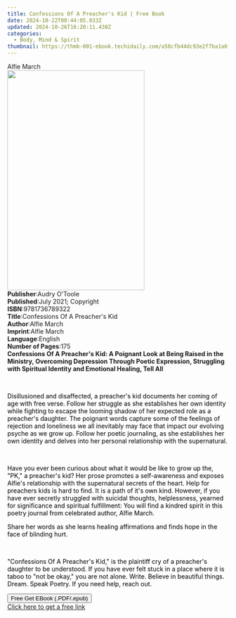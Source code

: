 ```yaml
---
title: Confessions Of A Preacher's Kid | Free Book
date: 2024-10-22T00:44:05.033Z
updated: 2024-10-26T16:20:11.438Z
categories:
  - Body, Mind & Spirit
thumbnail: https://thmb-001-ebook.techidaily.com/a58cfb44dc93e2f7ba1a6f756f6091ad226f1c10fd8c8c70c3d58f80e46471d8.jpg
---
```

<main id="book-container">
  <div class="flex flex-col">
    <div class="book-brief flex-1 py-6 px-4 sm:p-6 md:py-10 md:px-8">
      <!-- brief-->
      <div class="book-brief-main">Alfie March</div>
    </div>
    <div
      class="book-meta-info flex-1 grid gap-4 col-start-1 col-end-3 row-start-1 sm:mb-6 sm:grid-cols-4 lg:gap-6 lg:col-start-2 lg:row-end-6 lg:row-span-6 lg:mb-0"
    >
      <div
        class="book-meta-info-left place-content-center mt-4 p-4 text-sm leading-6 col-start-2 col-span-2 dark:text-slate-400"
      >
        <img
          class="w-full h-500 object-cover rounded-lg sm:h-255 sm:col-span-2 lg:col-span-full"
          src="https://img-001-ebook.techidaily.com/5fd85352eb9928830f6f887278e5466fa5039e91cc9eef73435df02af7072cdb.jpg"
          alt=""
          width="312"
          height="500"
        />
      </div>
      <div
        class="book-meta-info-right mt-2 col-start-1 row-start-2 col-span-3 self-center"
      >
        <!-- meta data  -->
        <div class="flex flex-col px-4 md:px-8">
          <div class="flex-1">
            <strong>Publisher</strong>:<span class="px-2"
              >Audry O&#39;Toole</span
            >
          </div>
          <div class="flex-1">
            <strong>Published</strong>:<span class="px-2"
              >July 2021; Copyright</span
            >
          </div>
          <div class="flex-1">
            <strong>ISBN</strong>:<span class="px-2">9781736789322</span>
          </div>
          <div class="flex-1">
            <strong>Title</strong>:<span class="px-2"
              >Confessions Of A Preacher&#39;s Kid</span
            >
          </div>
          <div class="flex-1">
            <strong>Author</strong>:<span class="px-2">Alfie March</span>
          </div>
          <div class="flex-1">
            <strong>Imprint</strong>:<span class="px-2">Alfie March</span>
          </div>
          <div class="flex-1">
            <strong>Language</strong>:<span class="px-2">English</span>
          </div>
          <div class="flex-1">
            <strong>Number of Pages</strong>:<span class="px-2">175</span>
          </div>
        </div>
      </div>
    </div>
    <div class="book-description flex-1 py-6 px-4 sm:p-6 md:py-10 md:px-8">
      <div class="book-description-main">
        <div accordion-content="" id="description">
          <strong
            >Confessions Of A Preacher's Kid: A Poignant Look at Being Raised in
            the Ministry, Overcoming Depression Through Poetic Expression,
            Struggling with Spiritual Identity and Emotional Healing, Tell
            All</strong
          >
          <p><br /></p>
          <p>
            <span style="color: rgb(0, 0, 0)"
              >Disillusioned and disaffected, a preacher's kid documents her
              coming of age with free verse. Follow her struggle as she
              establishes her own identity while fighting to escape the looming
              shadow of her expected role as a preacher's daughter. The poignant
              words capture some of the feelings of rejection and loneliness we
              all inevitably may face that impact our evolving psyche as we grow
              up. Follow her poetic journaling, as she establishes her own
              identity and delves into her personal relationship with the
              supernatural.</span
            >
          </p>
          <p><br /></p>
          <p>
            <span style="color: rgb(0, 0, 0)"
              >Have you ever been curious about what it would be like to grow up
              the, "PK," a preacher's kid? Her prose promotes a self-awareness
              and exposes Alfie's relationship with the supernatural secrets of
              the heart. Help for preachers kids is hard to find. It is a path
              of it's own kind. However, if you have ever secretly struggled
              with suicidal thoughts, helplessness, yearned for significance and
              spiritual fulfillment: You will find a kindred spirit in this
              poetry journal from celebrated author, Alfie March.</span
            >
          </p>
          <p>
            <span style="color: rgb(0, 0, 0)"
              >Share her words as she learns healing affirmations and finds hope
              in the face of blinding hurt.</span
            >
          </p>
          <p><br /></p>
          <p>
            <span style="color: rgb(0, 0, 0)"
              >"Confessions Of A Preacher's Kid," is the plaintiff cry of a
              preacher's daughter to be understood. If you have ever felt stuck
              in a place where it is taboo to "not be okay," you are not alone.
              Write. Believe in beautiful things. Dream. Speak Poetry. If you
              need help, reach out.</span
            >
          </p>
        </div>
        <div class="accordion-fader"></div>
      </div>
    </div>
    <div class="book-excerpts flex-1 py-6 px-4 sm:p-6 md:py-10 md:px-8"></div>
    <div
      class="book-about-author flex-1 py-6 px-4 sm:p-6 md:py-10 md:px-8"
    ></div>
    <div class="book-free-get flex-1 py-6 px-4 sm:p-6 md:py-10 md:px-8">
      <button
        id="btn-free-get"
        class="bg-blue-500 hover:bg-blue-700 text-white font-bold py-2 px-4 rounded"
      >
        Free Get EBook (.PDF/.epub)
      </button>
      <div id="countdown-display" class="px-2 text-lg mt-2"></div>
      <a
        id="free-link"
        class="hidden bg-blue-500 hover:bg-blue-700 text-white font-bold py-2 px-4 rounded"
        href="https://www.ebooks.com/en-us/book/210273226/confessions-of-a-preacher-s-kid/alfie-march/"
        target="_blank"
        >Click here to get a free link</a
      >
    </div>
    <script>
      let countdownTime = 0;
      let countdownInterval = null;
      document
        .getElementById('btn-free-get')
        .addEventListener('click', startCountdown);
      function startCountdown() {
        countdownTime = new Date().getTime() + 60000 * 3;
        countdownInterval = setInterval(updateCountdown, 1000);
        document.getElementById('btn-free-get').disabled = true;
        document
          .getElementById('btn-free-get')
          .classList.add('bg-gray-500', 'cursor-not-allowed');
      }
      function updateCountdown() {
        let currentTime = new Date().getTime();
        let timeLeft = countdownTime - currentTime;
        let secondsLeft = Math.floor(timeLeft / 1000);
        document.getElementById('countdown-display').innerHTML =
          `Remaining time: ${secondsLeft} seconds.`;
        if (secondsLeft <= 0) {
          clearInterval(countdownInterval);
          document.getElementById('btn-free-get').classList.add('hidden');
          document.getElementById('free-link').classList.remove('hidden');
          document.getElementById('countdown-display').innerHTML = '';
        }
      }
    </script>
  </div>
</main>

<ins class="adsbygoogle"
      style="display:block"
      data-ad-client="ca-pub-7571918770474297"
      data-ad-slot="8358498916"
      data-ad-format="auto"
      data-full-width-responsive="true"></ins>
    